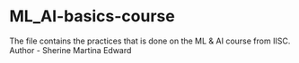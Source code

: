 # ML_AI-basics-course
The file contains the practices that is done on the ML &amp; AI course from IISC.
<br>
Author - Sherine Martina Edward
